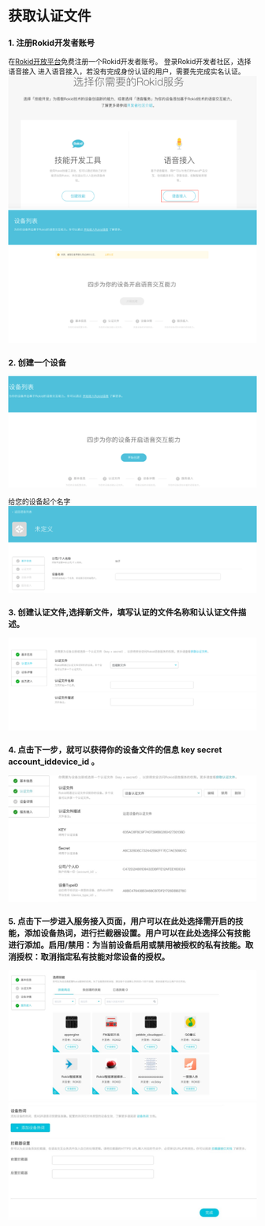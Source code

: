 # 获取认证文件

### 1. 注册Rokid开发者账号
在[Rokid开放平台](https://developer.rokid.com/)免费注册一个Rokid开发者账号。
登录Rokid开发者社区，选择语音接入 进入语音接入，若没有完成身份认证的用户，需要先完成实名认证。
![](images/语音接入00.png)
![](images/语音接入01.png)

### 2. 创建一个设备
![](images/语音接入02.png)

给您的设备起个名字
![](images/语音接入03.png)

### 3. 创建认证文件,选择新文件，填写认证的文件名称和认认证文件描述。
![](images/语音接入04.png)

### 4. 点击下一步，就可以获得你的设备文件的信息 key secret account_iddevice_id 。 
![](images/语音接入06.jpg)

### 5. 点击下一步进入服务接入页面，用户可以在此处选择需开启的技能，添加设备热词，进行拦截器设置。用户可以在此处选择公有技能进行添加。启用/禁用：为当前设备启用或禁用被授权的私有技能。取消授权：取消指定私有技能对您设备的授权。
![](images/语言接入07.jpg)
![](images/语音接入08.jpg)





